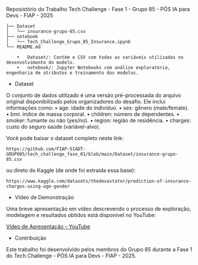 Reposistório do Trabalho Tech Challenge - Fase 1 - Grupo 85 - PÓS IA para Devs - FIAP - 2025


```
├── Dataset
│   └── insurance-grupo-85.csv
├── notebook
│   └── Tech_Challenge_Grupo_85_Insurance.ipynb
└── README.md

    •	Dataset/: Contém o CSV com todas as variáveis utilizadas no desenvolvimento do modelo.
    •	notebook/: Jupyter Notebooks com análise exploratória, engenharia de atributos e treinamento dos modelos.

```

* Dataset

O conjunto de dados utilizado é uma versão pré-processada do arquivo original disponibilizado pelos organizadores do desafio. Ele inclui informações como:
• age: idade do indivíduo.
• sex: gênero (male/female).
• bmi: índice de massa corporal.
• children: número de dependentes.
• smoker: fumante ou não (yes/no).
• region: região de residência.
• charges: custo do seguro saúde (variável-alvo).

Você pode baixar o dataset completo neste link:
```
https://github.com/FIAP-5IADT-GRUPO85/tech_challenge_fase_01/blob/main/Dataset/insurance-grupo-85.csv
```
ou direto do Kaggle (de onde foi extraída essa base):
```
https://www.kaggle.com/datasets/thedevastator/prediction-of-insurance-charges-using-age-gender
```

* Vídeo de Demonstração

Uma breve apresentação em vídeo descrevendo o processo de exploração, modelagem e resultados obtidos está disponível no YouTube:

[Vídeo de Apresentação – YouTube](https://www.youtube.com/watch?v=8VXqU_fScYc)


* Contribuição

Este trabalho foi desenvolvido pelos membros do Grupo 85 durante a Fase 1 do Tech Challenge - PÓS IA para Devs - FIAP - 2025.

